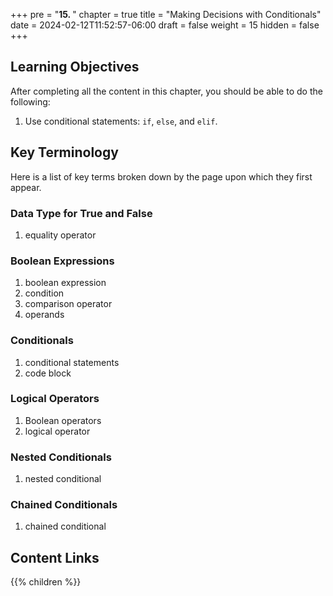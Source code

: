 +++
pre = "<b>15. </b>"
chapter = true
title = "Making Decisions with Conditionals"
date = 2024-02-12T11:52:57-06:00
draft = false
weight = 15
hidden = false
+++

## Learning Objectives

After completing all the content in this chapter, you should be able to do the following:

1. Use conditional statements: `if`, `else`, and `elif`.

## Key Terminology

Here is a list of key terms broken down by the page upon which they first appear. 

### Data Type for True and False

1. equality operator

### Boolean Expressions

1. boolean expression
1. condition
1. comparison operator
1. operands

### Conditionals

1. conditional statements
1. code block

### Logical Operators

1. Boolean operators
1. logical operator

### Nested Conditionals

1. nested conditional

### Chained Conditionals

1. chained conditional

## Content Links

{{% children %}}
